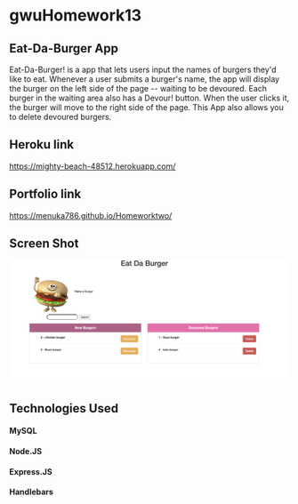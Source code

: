 # gwuHomework13
## Eat-Da-Burger App

Eat-Da-Burger! is a app that lets users input the names of burgers they'd like to eat. Whenever a user submits a burger's name, the app will display the burger on the left side of the page -- waiting to be devoured. Each burger in the waiting area also has a Devour! button. When the user clicks it, the burger will move to the right side of the page. This App also allows you to delete devoured burgers.  

## Heroku link
https://mighty-beach-48512.herokuapp.com/

## Portfolio link
https://menuka786.github.io/Homeworktwo/


## Screen Shot
![screen Shot](screenshot.png)

## Technologies Used


#### MySQL

#### Node.JS

#### Express.JS

#### Handlebars

